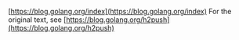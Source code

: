 [https://blog.golang.org/index](https://blog.golang.org/index)
For the original text, see [https://blog.golang.org/h2push](https://blog.golang.org/h2push)
